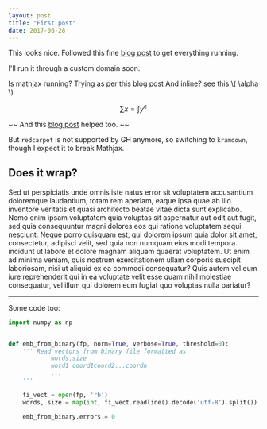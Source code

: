 ```yaml
---
layout: post
title: "First post"
date: 2017-06-28
---
```


This looks nice. Followed this fine [blog post](http://jmcglone.com/guides/github-pages/) to get everything running.

I'll run it through a custom domain soon.

Is mathjax running? Trying as per this [blog post](http://gastonsanchez.com/visually-enforced/opinion/2014/02/16/Mathjax-with-jekyll/)
And inline? see this \\( \alpha \\)

$$ \sum x = \int y^e $$

~~ And this [blog post](http://csega.github.io/mypost/2017/03/28/how-to-set-up-mathjax-on-jekyll-and-github-properly.html) helped too. ~~

But `redcarpet` is not supported by GH anymore, so switching to `kramdown`, though I expect it to break Mathjax.

## Does it wrap?
Sed ut perspiciatis unde omnis iste natus error sit voluptatem accusantium doloremque laudantium, totam rem aperiam, eaque ipsa quae ab illo inventore veritatis et quasi architecto beatae vitae dicta sunt explicabo. Nemo enim ipsam voluptatem quia voluptas sit aspernatur aut odit aut fugit, sed quia consequuntur magni dolores eos qui ratione voluptatem sequi nesciunt. Neque porro quisquam est, qui dolorem ipsum quia dolor sit amet, consectetur, adipisci velit, sed quia non numquam eius modi tempora incidunt ut labore et dolore magnam aliquam quaerat voluptatem. Ut enim ad minima veniam, quis nostrum exercitationem ullam corporis suscipit laboriosam, nisi ut aliquid ex ea commodi consequatur? Quis autem vel eum iure reprehenderit qui in ea voluptate velit esse quam nihil molestiae consequatur, vel illum qui dolorem eum fugiat quo voluptas nulla pariatur?

---

Some code too:

``` python
import numpy as np


def emb_from_binary(fp, norm=True, verbose=True, threshold=0):
    ''' Read vectors from binary file formatted as
            words,size
            word1 coord1coord2...coordn
            ...
    '''

    fi_vect = open(fp, 'rb')
    words, size = map(int, fi_vect.readline().decode('utf-8').split())

    emb_from_binary.errors = 0

```

